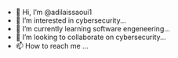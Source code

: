 - 👋 Hi, I’m @adilaissaoui1
- 👀 I’m interested in cybersecurity...
- 🌱 I’m currently learning software engeneering...
- 💞️ I’m looking to collaborate on cybersecurity...
- 📫 How to reach me ...

<!---
adilaissaoui1/adilaissaoui1 is a ✨ special ✨ repository because its `README.md` (this file) appears on your GitHub profile.
You can click the Preview link to take a look at your changes.
--->
